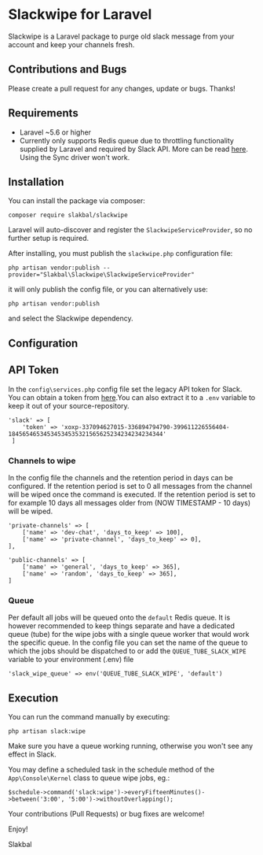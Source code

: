 # Slackwipe for Laravel

Slackwipe is a Laravel package to purge old slack message from your account and keep your channels fresh.

## Contributions and Bugs

Please create a pull request for any changes, update or bugs. Thanks!

## Requirements

- Laravel ~5.6 or higher
- Currently only supports Redis queue due to throttling functionality supplied by Laravel and required by Slack API. More can be read [here](https://laravel.com/docs/5.6/queues#rate-limiting). Using the Sync driver won't work.

## Installation

You can install the package via composer:

```
composer require slakbal/slackwipe
```

Laravel will auto-discover and register the `SlackwipeServiceProvider`, so no further setup is required.

After installing, you must publish the `slackwipe.php` configuration file:

```
php artisan vendor:publish --provider="Slakbal\Slackwipe\SlackwipeServiceProvider"
```

it will only publish the config file, or you can alternatively use:

```
php artisan vendor:publish
```

and select the Slackwipe dependency.

## Configuration

## API Token

In the `config\services.php` config file set the legacy API token for Slack. You can obtain a token from [here](https://api.slack.com/custom-integrations/legacy-tokens).You can also extract it to a `.env` variable to keep it out of your source-repository.  

```
'slack' => [
    'token' => 'xoxp-337094627015-336894794790-399611226556404-18456546534534534535321565625234234234234344'
 ]
``` 

### Channels to wipe

In the config file the channels and the retention period in days can be configured. If the retention period is set to 0 all messages from the channel will be wiped once the command is executed. If the retention period is set to for example 10 days all messages older from (NOW TIMESTAMP - 10 days) will be wiped.  

```
'private-channels' => [
    ['name' => 'dev-chat', 'days_to_keep' => 100],
    ['name' => 'private-channel', 'days_to_keep' => 0],
],

'public-channels' => [
    ['name' => 'general', 'days_to_keep' => 365],
    ['name' => 'random', 'days_to_keep' => 365],
]        
```

### Queue

Per default all jobs will be queued onto the `default` Redis queue. It is however recommended to keep things separate and have a dedicated queue (tube) for the wipe jobs with a single queue worker that would work the specific queue. In the config file you can set the name of the queue to which the jobs should be dispatched to or add the `QUEUE_TUBE_SLACK_WIPE` variable to your environment (.env) file   

```
'slack_wipe_queue' => env('QUEUE_TUBE_SLACK_WIPE', 'default')      
```

## Execution

You can run the command manually by executing:

```
php artisan slack:wipe
```

Make sure you have a queue working running, otherwise you won't see any effect in Slack.

You may define a scheduled task in the schedule method of the `App\Console\Kernel` class to queue wipe jobs, eg.:

```
$schedule->command('slack:wipe')->everyFifteenMinutes()->between('3:00', '5:00')->withoutOverlapping();
```

Your contributions (Pull Requests) or bug fixes are welcome!

Enjoy!

Slakbal
